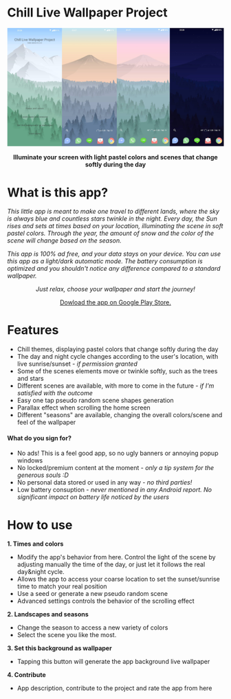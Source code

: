 # Chill Live Wallpaper Project

![This is a showcase](/Assets/showcase.png "showcase")

**<div align="center">Illuminate your screen with light pastel colors and scenes that change softly during the day**</div>

# What is this app?

_This little app is meant to make one travel to different lands, where the sky is always blue and countless stars twinkle in the night.
Every day, the Sun rises and sets at times based on your location, illuminating the scene in soft pastel colors. Through the year, the amount of snow and the color of the scene will change based on the season._

_This app is 100% ad free, and your data stays on your device.
You can use this app as a light/dark automatic mode. The battery consumption is optimized and you shouldn't notice any difference compared to a standard wallpaper._

<div align="center">
  
  _Just relax, choose your wallpaper and start the journey!_
  
  [Dowload the app on Google Play Store.](https://play.google.com/store/apps/details?id=com.chilllive.chillwallpaperproject)
  
  </div>


# Features

* Chill themes, displaying pastel colors that change softly during the day
* The day and night cycle changes according to the user's location, with live sunrise/sunset - _if permission granted_
* Some of the scenes elements move or twinkle softly, such as the trees and stars
* Different scenes are available, with more to come in the future - _if I'm satisfied with the outcome_
* Easy one tap pseudo random scene shapes generation
* Parallax effect when scrolling the home screen
* Different "seasons" are available, changing the overall colors/scene and feel of the wallpaper

#### What do you sign for?

* No ads! This is a feel good app, so no ugly banners or annoying popup windows
* No locked/premium content at the moment - _only a tip system for the generous souls :D_
* No personal data stored or used in any way - _no third parties!_
* Low battery consuption - _never mentioned in any Android report. No significant impact on battery life noticed by the users_

# How to use

**1. Times and colors** 
* Modify the app's behavior from here. Control the light of the scene by adjusting manually the time of the day, or just let it follows the real day&night cycle.
* Allows the app to access your coarse location to set the sunset/sunrise time to match your real position
* Use a seed or generate a new pseudo random scene
* Advanced settings controls the behavior of the scrolling effect

**2. Landscapes and seasons** 
* Change the season to access a new variety of colors
* Select the scene you like the most.

**3. Set this background as wallpaper** 
* Tapping this button will generate the app background live wallpaper

**4. Contribute** 
* App description, contribute to the project and rate the app from here
